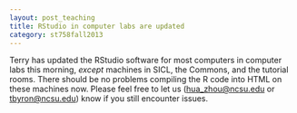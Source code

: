 ```yaml
---
layout: post_teaching
title: RStudio in computer labs are updated
category: st758fall2013
---
```


Terry has updated the RStudio software for most computers in computer labs this morning, *except* machines in SICL, the Commons, and the tutorial rooms. There should be no problems compiling the R code into HTML on these machines now. Please feel free to let us (<hua_zhou@ncsu.edu> or <tbyron@ncsu.edu>) know if you still encounter issues.
